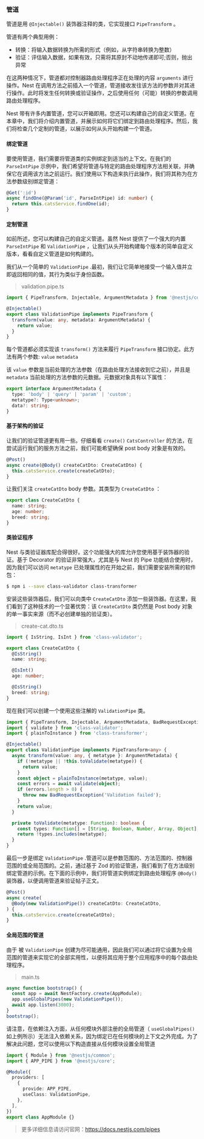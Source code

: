 ### 管道

管道是用 `@Injectable()` 装饰器注释的类，它实现接口 `PipeTransform` 。

管道有两个典型用例：

- 转换：将输入数据转换为所需的形式（例如，从字符串转换为整数）
- 验证：评估输入数据，如果有效，只需将其原封不动地传递即可;否则，抛出异常

在这两种情况下，管道都对控制器路由处理程序正在处理的内容 `arguments` 进行操作。Nest 在调用方法之前插入一个管道，管道接收发往该方法的参数并对其进行操作。此时将发生任何转换或验证操作，之后使用任何（可能）转换的参数调用路由处理程序。

Nest 带有许多内置管道，您可以开箱即用。您还可以构建自己的自定义管道。在本章中，我们将介绍内置管道，并展示如何将它们绑定到路由处理程序。然后，我们将检查几个定制的管道，以展示如何从头开始构建一个管道。



#### 绑定管道

要使用管道，我们需要将管道类的实例绑定到适当的上下文。在我们的 `ParseIntPipe` 示例中，我们希望将管道与特定的路由处理程序方法相关联，并确保它在调用该方法之前运行。我们使用以下构造来执行此操作，我们将其称为在方法参数级别绑定管道：

```ts
@Get(':id')
async findOne(@Param('id', ParseIntPipe) id: number) {
  return this.catsService.findOne(id);
}
```



#### 定制管道

如前所述，您可以构建自己的自定义管道。虽然 Nest 提供了一个强大的内置 `ParseIntPipe` 和 `ValidationPipe` ，让我们从头开始构建每个版本的简单自定义版本，看看自定义管道是如何构建的。

我们从一个简单的 `ValidationPipe` .最初，我们让它简单地接受一个输入值并立即返回相同的值，其行为类似于身份函数。

> validation.pipe.ts

```ts
import { PipeTransform, Injectable, ArgumentMetadata } from '@nestjs/common';

@Injectable()
export class ValidationPipe implements PipeTransform {
  transform(value: any, metadata: ArgumentMetadata) {
    return value;
  }
}
```

每个管道都必须实现该 `transform()` 方法来履行 `PipeTransform` 接口协定。此方法有两个参数:  `value` `metadata` 

该 `value` 参数是当前处理的方法参数（在路由处理方法接收到它之前），并且是 `metadata` 当前处理的方法参数的元数据。元数据对象具有以下属性：

```ts
export interface ArgumentMetadata {
  type: 'body' | 'query' | 'param' | 'custom';
  metatype?: Type<unknown>;
  data?: string;
}
```



#### 基于架构的验证

让我们的验证管道更有用一些。仔细看看 `create()` `CatsController` 的方法，在尝试运行我们的服务方法之前，我们可能希望确保 post body 对象是有效的。

```ts
@Post()
async create(@Body() createCatDto: CreateCatDto) {
  this.catsService.create(createCatDto);
}
```

让我们关注 `createCatDto` body 参数。其类型为 `CreateCatDto` ：

```ts
export class CreateCatDto {
  name: string;
  age: number;
  breed: string;
}
```



#### 类验证程序

Nest 与类验证器库配合得很好。这个功能强大的库允许您使用基于装饰器的验证。基于 Decorator 的验证非常强大，尤其是与 Nest 的 Pipe 功能结合使用时，因为我们可以访问 `metatype` 已处理属性的在开始之前，我们需要安装所需的软件包：

```sh
$ npm i --save class-validator class-transformer
```

安装这些装饰器后，我们可以向类中 `CreateCatDto` 添加一些装饰器。在这里，我们看到了这种技术的一个显著优势：该 `CreateCatDto` 类仍然是 Post body 对象的单一事实来源（而不必创建单独的验证类）。

> create-cat.dto.ts

```ts
import { IsString, IsInt } from 'class-validator';

export class CreateCatDto {
  @IsString()
  name: string;

  @IsInt()
  age: number;

  @IsString()
  breed: string;
}
```

现在我们可以创建一个使用这些注解的 `ValidationPipe` 类。

```ts
import { PipeTransform, Injectable, ArgumentMetadata, BadRequestException } from '@nestjs/common';
import { validate } from 'class-validator';
import { plainToInstance } from 'class-transformer';

@Injectable()
export class ValidationPipe implements PipeTransform<any> {
  async transform(value: any, { metatype }: ArgumentMetadata) {
    if (!metatype || !this.toValidate(metatype)) {
      return value;
    }
    const object = plainToInstance(metatype, value);
    const errors = await validate(object);
    if (errors.length > 0) {
      throw new BadRequestException('Validation failed');
    }
    return value;
  }

  private toValidate(metatype: Function): boolean {
    const types: Function[] = [String, Boolean, Number, Array, Object];
    return !types.includes(metatype);
  }
}
```

最后一步是绑定 `ValidationPipe` .管道可以是参数范围的、方法范围的、控制器范围的或全局范围的。之前，通过基于 Zod 的验证管道，我们看到了在方法级别绑定管道的示例。在下面的示例中，我们将管道实例绑定到路由处理程序 `@Body()` 装饰器，以便调用管道来验证帖子正文。

```ts
@Post()
async create(
  @Body(new ValidationPipe()) createCatDto: CreateCatDto,
) {
  this.catsService.create(createCatDto);
}
```



#### 全局范围的管道

由于 被 `ValidationPipe` 创建为尽可能通用，因此我们可以通过将它设置为全局范围的管道来实现它的全部实用性，以便将其应用于整个应用程序中的每个路由处理程序。

> main.ts

```ts
async function bootstrap() {
  const app = await NestFactory.create(AppModule);
  app.useGlobalPipes(new ValidationPipe());
  await app.listen(3000);
}
bootstrap();
```

请注意，在依赖注入方面，从任何模块外部注册的全局管道（ `useGlobalPipes()` 如上例所示）无法注入依赖关系，因为绑定已在任何模块的上下文之外完成。为了解决此问题，您可以使用以下构造直接从任何模块设置全局管道

```ts
import { Module } from '@nestjs/common';
import { APP_PIPE } from '@nestjs/core';

@Module({
  providers: [
    {
      provide: APP_PIPE,
      useClass: ValidationPipe,
    },
  ],
})
export class AppModule {}
```



> 更多详细信息请访问官网：https://docs.nestjs.com/pipes
